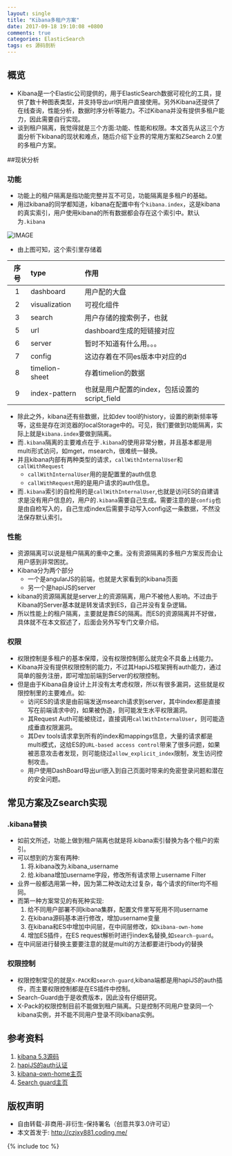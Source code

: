 ```yaml
---
layout: single
title: "Kibana多租户方案"
date: 2017-09-18 19:10:08 +0800
comments: true
categories: ElasticSearch
tags: es 源码剖析
---
```

## 概览
+ Kibana是一个Elastic公司提供的，用于ElasticSearch数据可视化的工具，提供了数十种图表类型，并支持导出url供用户直接使用。另外Kibana还提供了在线查询，性能分析，数据时序分析等能力。不过Kibana并没有提供多租户能力，因此需要自行实现。
+ 谈到租户隔离，我觉得就是三个方面:功能、性能和权限。本文首先从这三个方面分析下kibana的现状和难点，随后介绍下业界的常用方案和ZSearch 2.0里的多租户方案。

##现状分析
### 功能
+ 功能上的租户隔离是指功能完整并互不可见，功能隔离是多租户的基础。
+ 用过kibana的同学都知道，kibana在配置中有个`kibana.index`，这是kibana的真实索引，用户使用kibana的所有数据都会存在这个索引中。默认为`.kibana`

![IMAGE](https://gw.alipayobjects.com/zos/rmsportal/FzQtgEmmnrhTLHLHxrBg.png)
+ 由上图可知，这个索引里存储着

|序号|type|作用|
|:--:|:--|:--|
|1|dashboard|用户配的大盘|
|2|visualization | 可视化组件|
|3|search | 用户存储的搜索例子，也就|是discover里保存的的搜索请求|
|5|url | dashboard生成的短链接对应|的真实url|
|6|server | 暂时不知道有什么用。。。|
|7|config | 这边存着在不同es版本中对应的d|efault index|
|8|timelion-sheet | 存着timelion的数据|
|9|index-pattern | 也就是用户配置的index，包括设置的script_field|

+ 除此之外，kibana还有些数据，比如dev tool的history，设置的刷新频率等等，这些是存在浏览器的localStorage中的。可见，我们要做到功能隔离，实际上就是`kibana.index`要做到隔离。
+ 而`.kibana`隔离的主要难点在于`.kibana`的使用非常分散，并且基本都是用multi形式访问，如mget，msearch，很难统一替换。
+ 并且kibana内部有两种类型的请求，`callWithInternalUser`和`callWithRequest`
  + `callWithInternalUser`用的是配置里的auth信息
  + `callWithRequest`用的是用户请求的auth信息。
+ 而`.kibana`索引的自检用的是`callWithInternalUser`,也就是访问ES的自建请求是没有用户信息的，用户的`.kibana`需要自己生成。需要注意的是`config`也是由自检写入的，自己生成index后需要手动写入config这一条数据，不然没法保存默认索引。


### 性能
+ 资源隔离可以说是租户隔离的重中之重。没有资源隔离的多租户方案反而会让用户感到非常困扰。
+ Kibana分为两个部分
  + 一个是angularJS的前端，也就是大家看到的kibana页面
  + 另一个是hapiJS的server
+ kibana的资源隔离就是server上的资源隔离，用户不被他人影响。不过由于Kibana的Server基本就是转发请求到ES，自己并没有复杂逻辑。
+ 所以性能上的租户隔离，主要就是靠ES的隔离。而ES的资源隔离并不好做，具体就不在本文叙述了，后面会另外写专门文章介绍。

### 权限
+ 权限控制是多租户的基本保障，没有权限控制那么就完全不具备上线能力。
+ Kibana并没有提供权限控制的能力，不过其HapiJS框架拥有auth能力，通过简单的服务注册，即可增加前端到Server的权限控制。
+ 但是由于Kibana自身设计上并没有太考虑权限，所以有很多漏洞，这些就是权限控制里的主要难点。如:
  + 访问ES的请求是由前端发送msearch请求到server，其中index都是直接写在前端请求中的，如果被伪造，则可能发生水平权限漏洞。
  + 其Request Auth可能被绕过，直接调用`callWithInternalUser`，则可能造成垂直权限漏洞。
  + 其Dev tools请求拿到所有的index和mappings信息，大量的请求都是multi模式，这给ES的`URL-based access control`带来了很多问题，如果被恶意攻击者发现，则可能绕过`allow_explicit_index`限制，发生访问控制攻击。
  + 用户使用DashBoard导出url嵌入到自己页面时带来的免密登录问题和潜在的安全问题。

## 常见方案及Zsearch实现
### .kibana替换
+ 如前文所述，功能上做到租户隔离也就是将.kibana索引替换为各个租户的索引。
+ 可以想到的方案有两种:
  1. 将.kibana改为.kibana_username
  2. 给.kibana增加username字段，修改所有请求带上username Filter
+ 业界一般都选用第一种，因为第二种改动太过复杂，每个请求的filter均不相同。
+ 而第一种方案常见的有死种实现:
  1. 给不同用户部署不同kibana集群，配置文件里写死用不同username
  2. 在kibana源码基本进行修改，增加username变量
  3. 在kibana和ES中增加中间层，在中间层修改，如`kibana-own-home`
  4. 增加ES插件，在ES request解析时进行index名替换,如`search-guard`。
+ 在中间层进行替换主要要注意的就是multi的方法都要进行body的替换

### 权限控制
+ 权限控制常见的就是`X-PACK`和`search-guard`,kibana端都是用hapiJS的auth插件，而主要权限控制都是在ES插件中控制。
+ Search-Guard由于是收费版本，因此没有仔细研究。
+ X-Pack的权限控制目前不能做到租户隔离。只是控制不同用户登录同一个kibana实例，并不能不同用户登录不同kibana实例。


## 参考资料
1. [kibana 5.3源码](https://github.com/elastic/kibana/tree/5.3/src/server)
2. [hapiJS的auth认证](https://hapijs.com/tutorials/auth)
3. [kibana-own-home主页](https://github.com/wtakase/kibana-own-home)
4. [Search guard主页](https://github.com/floragunncom/search-guard)

## 版权声明
+ 自由转载-非商用-非衍生-保持署名（创意共享3.0许可证）
+ 本文首发于: http://czjxy881.coding.me/

{% include toc %}